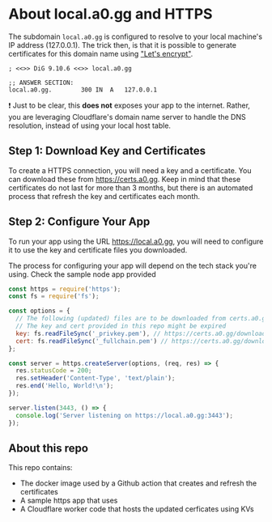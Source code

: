 # About local.a0.gg and HTTPS

The subdomain ```local.a0.gg``` is configured to resolve to your local machine's IP address (127.0.0.1). The trick then, is that it is possible to generate certificates for this domain name using ["Let's encrypt"](https://letsencrypt.org/).

```
; <<>> DiG 9.10.6 <<>> local.a0.gg

;; ANSWER SECTION:
local.a0.gg.		300	IN	A	127.0.0.1
```

 :exclamation: Just to be clear, this **does not** exposes your app to the internet. Rather, you are leveraging Cloudflare's domain name server to handle the DNS resolution, instead of using your local host table.

## Step 1: Download Key and Certificates

To create a HTTPS connection, you will need a key and a certificate. You can download these from https://certs.a0.gg. Keep in mind that these certificates do not last for more than 3 months, but there is an automated process that refresh the key and certificates each month.

## Step 2: Configure Your App

To run your app using the URL https://local.a0.gg, you will need to configure it to use the key and certificate files you downloaded.

The process for configuring your app will depend on the tech stack you're using. Check the sample node app provided

```js
const https = require('https');
const fs = require('fs');

const options = {
  // The following (updated) files are to be downloaded from certs.a0.gg.
  // The key and cert provided in this repo might be expired
  key: fs.readFileSync('_privkey.pem'), // https://certs.a0.gg/download?key=_privkey.pem
  cert: fs.readFileSync('_fullchain.pem') // https://certs.a0.gg/download?key=_fullchain.pem
};

const server = https.createServer(options, (req, res) => {
  res.statusCode = 200;
  res.setHeader('Content-Type', 'text/plain');
  res.end('Hello, World!\n');
});

server.listen(3443, () => {
  console.log('Server listening on https://local.a0.gg:3443');
});
```

## About this repo

This repo contains:
- The docker image used by a Github action that creates and refresh the certificates
- A sample https app that uses
- A Cloudflare worker code that hosts the updated cerficates using KVs
